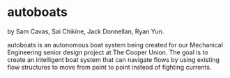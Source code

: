 # autoboats
by Sam Cavas, Sai Chikine, Jack Donnellan, Ryan Yun.

autoboats is an autonomous boat system being created for our Mechanical Engineering senior design project at The Cooper Union. The goal is to create an intelligent boat system that can navigate flows by using existing flow structures to move from point to point instead of fighting currents. 
